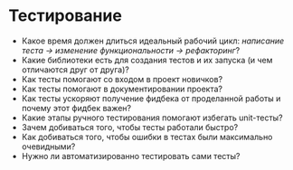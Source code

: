 # Тестирование

* Какое время должен длиться идеальный рабочий цикл: _написание теста -> изменение функциональности -> рефакторинг_?
* Какие библиотеки есть для создания тестов и их запуска (и чем отличаются друг от друга)?
* Как тесты помогают со входом в проект новичков?
* Как тесты помогают в документировании проекта?
* Как тесты ускоряют получение фидбека от проделанной работы и почему этот фидбек важен?
* Какие этапы ручного тестирования помогают избегать unit-тесты?
* Зачем добиваться того, чтобы тесты работали быстро?
* Как добиваться того, чтобы ошибки в тестах были максимально очевидными?
* Нужно ли автоматизированно тестировать сами тесты?
